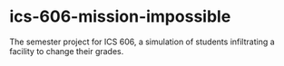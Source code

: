 ics-606-mission-impossible
==========================

The semester project for ICS 606, a simulation of students infiltrating a facility to change their grades.
